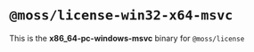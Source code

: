 # `@moss/license-win32-x64-msvc`

This is the **x86_64-pc-windows-msvc** binary for `@moss/license`
